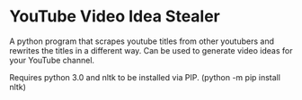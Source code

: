 # YouTube Video Idea Stealer
A python program that scrapes youtube titles from other youtubers and rewrites the titles in a different way. Can be used to generate video ideas for your YouTube channel.

Requires python 3.0 and nltk to be installed via PIP. (python -m pip install nltk)
